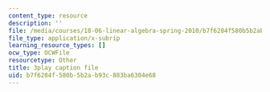 ```yaml
---
content_type: resource
description: ''
file: /media/courses/18-06-linear-algebra-spring-2010/b7f6284f580b5b2ab93c883ba6304e68_0h43aV4aH7I.vtt
file_type: application/x-subrip
learning_resource_types: []
ocw_type: OCWFile
resourcetype: Other
title: 3play caption file
uid: b7f6284f-580b-5b2a-b93c-883ba6304e68
---
```

